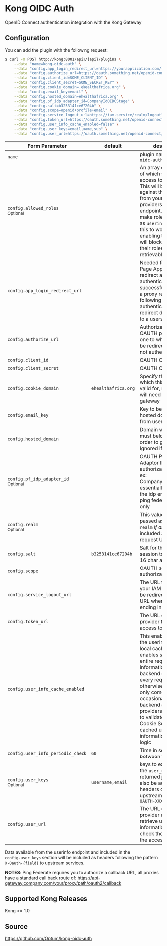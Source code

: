 # Kong OIDC Auth
OpenID Connect authentication integration with the Kong Gateway

## Configuration
You can add the plugin with the following request:

```bash
$ curl -X POST http://kong:8001/apis/{api}/plugins \
    --data "name=kong-oidc-auth" \
    --data "config.app_login_redirect_url=https://yourapplication.com/loggedin/dashboard" \
    --data "config.authorize_url=https://oauth.something.net/openid-connect/authorize" \
    --data "config.client_id=SOME_CLIENT_ID" \
    --data "config.client_secret=SOME_SECRET_KEY" \
    --data "config.cookie_domain=.ehealthafrica.org" \
    --data "config.email_key=email" \
    --data "config.hosted_domain=ehealthafrica.org" \
    --data "config.pf_idp_adapter_id=CompanyIdOIDCStage" \
    --data "config.salt=b3253141ce67204b" \
    --data "config.scope=openid+profile+email" \
    --data "config.service_logout_url=https://iam.service/realm/logout" \
    --data "config.token_url=https://oauth.something.net/openid-connect/token" \
    --data "config.user_info_cache_enabled=false" \
    --data "config.user_keys=email,name,sub" \
    --data "config.user_url=https://oauth.something.net/openid-connect/userinfo"
```

| Form Parameter | default | description |
| --- | --- | --- |
| `name` | | plugin name `kong-oidc-auth` |
| `config.allowed_roles` <br /> <small>Optional</small> | | An array of roles, any of which should grant access to this route. This will be checked against the `groups` field from your OIDC providers userinfo endpoint. You _must_ make roles available as `userinfo.groups` for this to work, otherwise enabling this option will block all users as their roles will not be retrievable. |
| `config.app_login_redirect_url` | | Needed for Single Page Applications to redirect after initial authentication successful, otherwise a proxy request following initial authentication would redirect data directly to a users browser! |
| `config.authorize_url` | | Authorization url of the OAUTH provider (the one to which you will be redirected when not authenticated) |
| `config.client_id` | | OAUTH Client Id |
| `config.client_secret` | | OAUTH Client Secret |
| `config.cookie_domain` | `ehealthafrica.org` | Specify the domain in which this cookie is valid for, realistically will need to match the gateway |
| `config.email_key` | | Key to be checked for hosted domain, taken from userinfo endpoint |
| `config.hosted_domain` | | Domain whose users must belong to in order to get logged in. Ignored if empty |
| `config.pf_idp_adapter_id` <br /> <small>Optional</small> | | OAUTH PingFederate Adaptor ID of the authorization request ex: CompanyIdOIDCStage, essentially points to the idp environment, ping federate specific only |
| `config.realm` <br /> <small>Optional</small> | | This value will be passed as `X-Oauth-realm` _if and only if_ it is included as part of the request URL. |
| `config.salt` | `b3253141ce67204b` | Salt for the user session token, must be 16 char alphanumeric |
| `config.scope` | | OAUTH scope of the authorization request |
| `config.service_logout_url` | | The URL for logouts in your IAM provider. Will be redirected to this URL when hitting urls ending in `/logout` |
| `config.token_url` | | The URL of the Oauth provider to request the access token |
| `config.user_info_cache_enabled` | | This enables storing the userInfo in Kong local cache which enables sending the entire requested user information to the backend service upon every request, otherwise user info only comes back occasionally and backend api service providers are required to validate the EOAuth Cookie Session with cached user information within their logic |
| `config.user_info_periodic_check` | `60` | Time in seconds between token checks |
| `config.user_keys` <br /> <small>Optional</small> | `username,email` | keys to extract from the `user_url` endpoint returned json, they will also be added to the headers of the upstream server as `X-OAUTH-XXX` |
| `config.user_url` | | The URL of the oauth provider used to retrieve user information and also check the validity of the access token |

Data available from the userinfo endpoint and included in the `config.user_keys` section will be included as headers following the pattern `X-Oauth-{field}` to upstream services.

**NOTES**:
Ping Federate requires you to authorize a callback URL, all proxies have a standard call back route of:
https://api-gateway.company.com/your/proxy/path/oauth2/callback

## Supported Kong Releases
Kong >= 1.0

## Source
https://github.com/Optum/kong-oidc-auth
